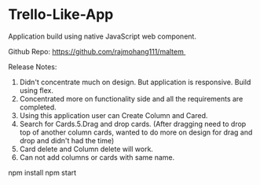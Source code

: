 # Trello-Like-App

Application build using native JavaScript web component.

Github Repo:
https://github.com/rajmohang111/maltem 

Release Notes:
1. Didn't concentrate much on design. But application is responsive. Build using flex.
2. Concentrated more on functionality side and all the requirements are completed.
3. Using this application user can Create Column and Cared.
4. Search for Cards.5.Drag and drop cards. (After dragging need to drop top of another column cards, wanted to do more on design for drag and drop and didn't had the time)
5. Card delete and Column delete will work.
6. Can not add columns or cards with same name.

npm install
npm start
